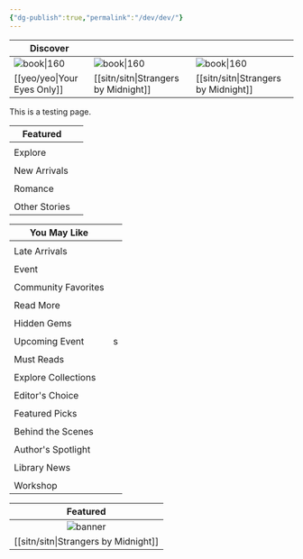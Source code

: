 ```yaml
---
{"dg-publish":true,"permalink":"/dev/dev/"}
---
```



| Discover                    |                                 |                                 |
| --------------------------- | ------------------------------- | ------------------------------- |
| ![book\|160](/img/user/yeo/yeostorage/yeocover.webp) | ![book\|160](/img/user/sitn/sitncover.webp)    | ![book\|160](/img/user/sitn/sitncover.webp)    |
| [[yeo/yeo\|Your Eyes Only]]     | [[sitn/sitn\|Strangers by Midnight]] | [[sitn/sitn\|Strangers by Midnight]] |

This is a testing page.


| Featured      |     |
| ------------- | --- |
|               |     |
| Explore       |     |
|               |     |
| New Arrivals  |     |
|               |     |
| Romance       |     |
|               |     |
| Other Stories |     |


| You May Like        |     |
| ------------------- | --- |
|                     |     |
| Late Arrivals       |     |
|                     |     |
| Event               |     |
|                     |     |
| Community Favorites |     |
|                     |     |
| Read More           |     |
|                     |     |
| Hidden Gems         |     |
|                     |     |
| Upcoming Event      | s   |
|                     |     |
| Must Reads          |     |
|                     |     |
| Explore Collections |     |
|                     |     |
| Editor's Choice     |     |
|                     |     |
| Featured Picks      |     |
|                     |     |
| Behind the Scenes   |     |
|                     |     |
| Author's Spotlight  |     |
|                     |     |
| Library News        |     |
|                     |     |
| Workshop            |     |


|            Featured             |
| :-----------------------------: |
|   ![banner](/img/user/sitn/sitnbanner.webp)    |
| [[sitn/sitn\|Strangers by Midnight]] |
